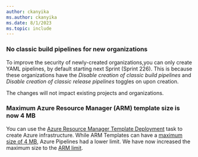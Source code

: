 ```yaml
---
author: ckanyika
ms.author: ckanyika
ms.date: 8/1/2023
ms.topic: include
---
```


### No classic build pipelines for new organizations

To improve the security of newly-created organizations,you can only create YAML pipelines, by default starting next Sprint (Sprint 226). This is because these organizations have the _Disable creation of classic build pipelines_ and _Disable creation of classic release pipelines_ toggles on upon creation. 

The changes will not impact existing projects and organizations.

### Maximum Azure Resource Manager (ARM) template size is now 4 MB

You can use the [Azure Resource Manager Template Deployment](/azure/devops/pipelines/tasks/reference/azure-resource-manager-template-deployment-v3?view=azure-pipelines&preserve-view=true) task to create Azure infrastructure. While ARM Templates can have a [maximum size of 4 MB](/azure-resource-manager/templates/best-practices#template-limits&preserve-view=true), Azure Pipelines had a lower limit. We have now increased the maximum size to the [ARM limit](/azure/devops/pipelines/tasks/reference/azure-resource-manager-template-deployment-v3?view=azure-pipelines&preserve-view=true).